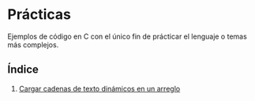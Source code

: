 # Prácticas

Ejemplos de código en C con el único fin de prácticar el lenguaje o temas más complejos.

## Índice

1. [Cargar cadenas de texto dinámicos en un arreglo](./load_str_dynamic/main.c)